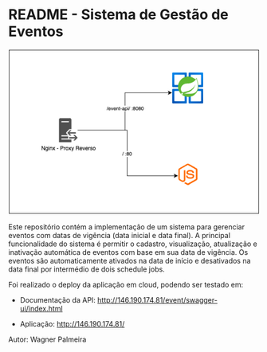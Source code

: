 
# README - Sistema de Gestão de Eventos


![Exemplo Deploy](docs/sample_deploy.png)

Este repositório contém a implementação de um sistema para gerenciar eventos com datas de vigência (data inicial e data final). A principal funcionalidade do sistema é permitir o cadastro, visualização, atualização e inativação automática de eventos com base em sua data de vigência. Os eventos são automaticamente ativados na data de início e desativados na data final por intermédio de dois schedule jobs.

Foi realizado o deploy da aplicação em cloud, podendo ser testado em:

- Documentação da API: http://146.190.174.81/event/swagger-ui/index.html

- Aplicação: http://146.190.174.81/

Autor: Wagner Palmeira
